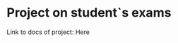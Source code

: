 <h1>Project on student`s exams</h1>
<p>Link to docs of project: <a url="https://docs.google.com/document/d/12Zj5wz94IHPF2RwJ-yiUcFjvF69dLSiEMKQ8PpNF2kQ/edit#">Here</a><p>